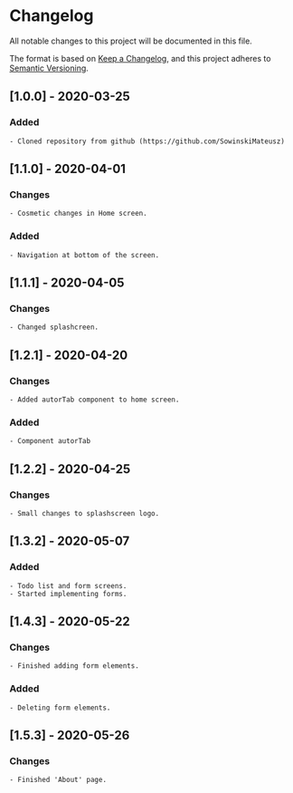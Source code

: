 # Changelog
All notable changes to this project will be documented in this file.

The format is based on [Keep a Changelog](https://keepachangelog.com/en/1.0.0/),
and this project adheres to [Semantic Versioning](https://semver.org/spec/v2.0.0.html).

## [1.0.0] - 2020-03-25

### Added

    - Cloned repository from github (https://github.com/SowinskiMateusz)

## [1.1.0] - 2020-04-01

### Changes

    - Cosmetic changes in Home screen.

### Added

    - Navigation at bottom of the screen.

## [1.1.1] - 2020-04-05

### Changes

    - Changed splashcreen.
 

## [1.2.1] - 2020-04-20

### Changes

    - Added autorTab component to home screen.

### Added

    - Component autorTab

## [1.2.2] - 2020-04-25

### Changes

    - Small changes to splashscreen logo.

## [1.3.2] - 2020-05-07

### Added

    - Todo list and form screens.
    - Started implementing forms.

## [1.4.3] - 2020-05-22

### Changes

    - Finished adding form elements.

### Added

    - Deleting form elements.

## [1.5.3] - 2020-05-26

### Changes

    - Finished 'About' page.
